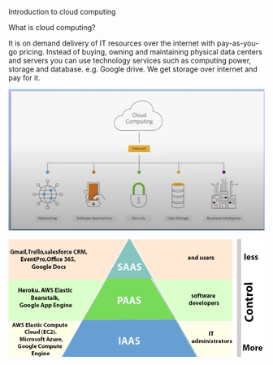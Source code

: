 Introduction to cloud computing

What is cloud computing?

It is on demand delivery of IT resources over the internet with pay-as-you-go pricing.
Instead of buying, owning and maintaining physical data centers and servers you can use technology services such as computing power, storage and database.
e.g. Google drive. We get storage over internet and pay for it.

![Alt text](image-1.png)

![Alt text](image.png)
